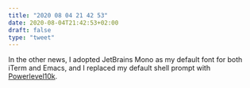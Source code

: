 ```yaml
---
title: "2020 08 04 21 42 53"
date: 2020-08-04T21:42:53+02:00
draft: false
type: "tweet"
---
```

In the other news, I adopted JetBrains Mono as my default font for both iTerm and Emacs, and I replaced my default shell prompt with [Powerlevel10k](https://github.com/romkatv/powerlevel10k).

